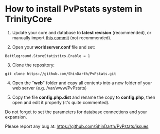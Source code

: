 How to install PvPstats system in TrinityCore
========

1) Update your core and database to **latest revision** (recommended), or manually import [this commit](https://github.com/TrinityCore/TrinityCore/commit/b65172910c4f65c3ddd3a7c7ca3d3c7330f4a1f0) (not recommended).

2) Open your **worldserver.conf** file and set:
```
Battleground.StoreStatistics.Enable = 1
```

3) Clone the repository:
```
git clone https://github.com/ShinDarth/PvPstats.git
```

4) Open the "**web**" folder and copy all contents into a new folder of your web server (e.g. /var/www/PvPstats)

5) Copy the file **config.php.dist** and rename the copy to **config.php**, then open and edit it properly (it's quite commented).

Do not forget to set the parameters for database connections and your expansion.



Please report any bug at: https://github.com/ShinDarth/PvPstats/issues

